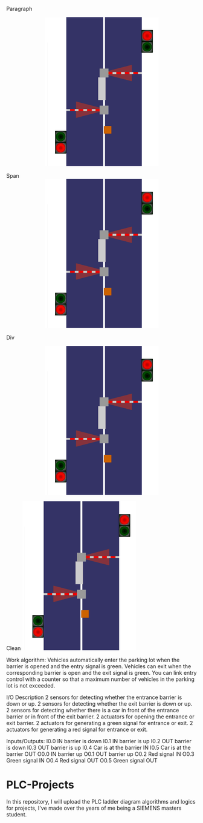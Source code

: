 Paragraph
<p align="center"> 
  <img src="Animation.gif">
</p>

Span
<span style="display:block;text-align:center">![Parking Lot Animation](Animation.gif)</span>

Div
<div style="text-align:center">
   <img src="Animation.gif" />
</div>

Clean
![](Animation.gif "Parking Lot Animation")

Work algorithm:
  Vehicles automatically enter the parking lot when the barrier is opened and the entry signal is green. Vehicles can exit when the corresponding barrier is open and the exit signal is green. You can link entry control with a counter so that a maximum number of vehicles in the parking lot is not exceeded.

I/O Description
2 sensors for detecting whether the entrance barrier is down or up.
2 sensors for detecting whether the exit barrier is down or up.
2 sensors for detecting whether there is a car in front of the entrance barrier or in front of the exit barrier.
2 actuators for opening the entrance or exit barrier.
2 actuators for generating a green signal for entrance or exit.
2 actuators for generating a red signal for entrance or exit.

Inputs/Outputs:
I0.0	IN barrier is down
I0.1	IN barrier is up
I0.2	OUT barrier is down
I0.3	OUT barrier is up
I0.4	Car is at the barrier IN
I0.5	Car is at the barrier OUT
O0.0	IN barrier up
O0.1	OUT barrier up
O0.2	Red signal IN
O0.3	Green signal IN
O0.4 Red signal OUT
O0.5	Green signal OUT

# PLC-Projects
In this repository, I will upload the PLC ladder diagram algorithms and logics for projects, I've made over the years of me being a SIEMENS masters student.
